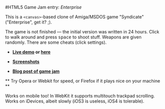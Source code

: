 #HTML5 Game Jam entry: *Enterprise*

This is a `<canvas>`-based clone of Amiga/MSDOS game "Syndicate" ("Enterprise", get it? ;).

The game is not finished — the initial version was written in 24 hours. Click to walk around and press <kbd>space</kbd> to shoot stuff. Weapons are given randomly. There are some cheats (click settings).

* **[Live demo](http://pornel.net/gamejam/) or [here](http://enterprise.qfox.nl/)**

* **[Screenshots](http://pornel.net/gamejam/screenshots/)**

* **[Blog post of game jam](http://qfox.nl/weblog/213)**

** Try Opera or Webkit for speed, or Firefox if it plays nice on your machine **

Works on mobile too! In WebKit it supports multitouch trackpad scrolling. Works on iDevices, albeit slowly (iOS3 is useless, iOS4 is tolerable).


